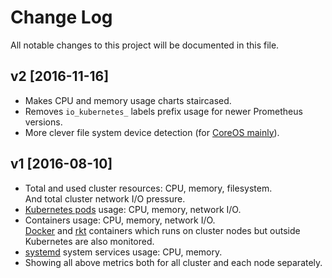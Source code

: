 Change Log
==========

All notable changes to this project will be documented in this file.



## v2 [2016-11-16]

- Makes CPU and memory usage charts staircased.
- Removes `io_kubernetes_` labels prefix usage for newer Prometheus versions.
- More clever file system device detection (for [CoreOS
  mainly](https://coreos.com/os/docs/latest/sdk-disk-partitions.html)).



## v1 [2016-08-10]

- Total and used cluster resources: CPU, memory, filesystem.  
  And total cluster network I/O pressure.
- [Kubernetes pods](http://kubernetes.io/docs/user-guide/pods) usage:
  CPU, memory, network I/O.
- Containers usage: CPU, memory, network I/O.  
  [Docker](https://www.docker.com) and [rkt](https://coreos.com/rkt) containers
  which runs on cluster nodes but outside Kubernetes are also monitored.
- [systemd](https://freedesktop.org/wiki/Software/systemd) system services
  usage: CPU, memory.
- Showing all above metrics both for all cluster and each node separately.
    
